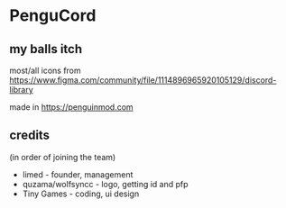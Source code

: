 # PenguCord


## my balls itch

most/all icons from https://www.figma.com/community/file/1114896965920105129/discord-library

made in https://penguinmod.com

## credits
(in order of joining the team)

* limed - founder, management
* quzama/wolfsyncc - logo, getting id and pfp
* Tiny Games - coding, ui design
